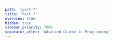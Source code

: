 ```yaml
---
path: '/part-7'
title: 'Part 7'
overview: true
hidden: true
sidebar_priority: 7000
separator_after: "Advanced Course in Programming"
---
```


<pages-in-this-section></pages-in-this-section>

<exercises-in-this-section></exercises-in-this-section>
